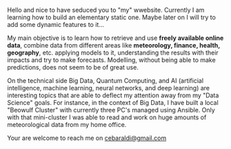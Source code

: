 Hello and nice to have seduced you to "my" wwebsite. Currently I am learning how to build an elementary static one. Maybe later on I will try to add some dynamic features to it...

My main objective is to learn how to retrieve and use **freely available online data**, combine data from different areas like **meteorology, finance, health, geography**, etc. applying models to it, understanding the results with their impacts and try to make forecasts. Modelling, without being able to make predictions, does not seem to be of great use.

On the technical side Big Data, Quantum Computing, and AI (artificial intelligence, machine learning, neural networks, and deep learning) are interesting topics that are able to deflect my attention away from my "Data Science" goals. For instance, in the context of Big Data, I have built a local "Beowulf Cluster" with currently three PC's managed using Ansible. Only with that mini-cluster I was able to read and work on huge amounts of meteorological data from my home office. 

Your are welcome to reach me on
cebaraldi@gmail.com

